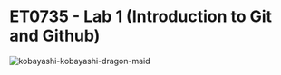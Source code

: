 # ET0735 - Lab 1 (Introduction to Git and Github)



![kobayashi-kobayashi-dragon-maid](https://user-images.githubusercontent.com/130963401/232409978-55c97663-b68e-4179-9371-4c38b7b1f2a9.gif)
